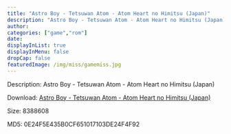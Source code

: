 ```yaml
---
title: "Astro Boy - Tetsuwan Atom - Atom Heart no Himitsu (Japan)"
description: "Astro Boy - Tetsuwan Atom - Atom Heart no Himitsu (Japan)"
author: 
categories: ["game","rom"]
date: 
displayInList: true
displayInMenu: false
dropCap: false
featuredImage: /img/miss/gamemiss.jpg
---
```


Description: Astro Boy - Tetsuwan Atom - Atom Heart no Himitsu (Japan)

Download: <a style="text-decoration:underline;" href="https://mega.nz/#!WPICwQwK!AZP4w5gc1Ggh9DuE34Ip_6bOC9eMya9uU0WKNrL3i6o" target = "_blank" rel = "nofollow" > Astro Boy - Tetsuwan Atom - Atom Heart no Himitsu (Japan)</a>

Size: 8388608

MD5: 0E24F5E435B0CF651017103DE24F4F92

